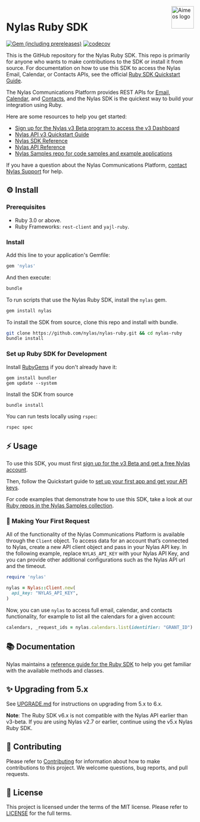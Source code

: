 <a href="https://www.nylas.com/">
    <img src="https://brand.nylas.com/assets/downloads/logo_horizontal_png/Nylas-Logo-Horizontal-Blue_.png" alt="Aimeos logo" title="Aimeos" align="right" height="60" />
</a>

# Nylas Ruby SDK

[![Gem (including prereleases)](https://img.shields.io/gem/v/nylas?include_prereleases)](https://rubygems.org/gems/nylas)
[![codecov](https://codecov.io/gh/nylas/nylas-ruby/branch/main/graph/badge.svg?token=IKH0YMH4KA)](https://codecov.io/gh/nylas/nylas-ruby)

This is the GitHub repository for the Nylas Ruby SDK. This repo is primarily for anyone who wants to make contributions to the SDK or install it from source. For documentation on how to use this SDK to access the Nylas Email, Calendar, or Contacts APIs, see the official [Ruby SDK Quickstart Guide](https://developer.nylas.com/docs/sdks/ruby/).

The Nylas Communications Platform provides REST APIs for [Email](https://developer.nylas.com/docs/email/), [Calendar](https://developer.nylas.com/docs/calendar/), and [Contacts](https://developer.nylas.com/docs/contacts/), and the Nylas SDK is the quickest way to build your integration using Ruby.

Here are some resources to help you get started:

- [Sign up for the Nylas v3 Beta program to access the v3 Dashboard](https://info.nylas.com/apiv3betasignup.html?utm_source=github&utm_medium=devrel-surfaces&utm_campaign=&utm_content=ruby-sdk-upgrade)
- [Nylas API v3 Quickstart Guide](https://developer.nylas.com/docs/v3-beta/v3-quickstart/)
- [Nylas SDK Reference](https://nylas-ruby-sdk-reference.pages.dev/)
- [Nylas API Reference](https://developer.nylas.com/docs/api/v3-beta/)
- [Nylas Samples repo for code samples and example applications](https://github.com/orgs/nylas-samples/repositories?q=&type=all&language=ruby)

If you have a question about the Nylas Communications Platform, [contact Nylas Support](https://support.nylas.com/) for help.

## ⚙️ Install

### Prerequisites

- Ruby 3.0 or above.
- Ruby Frameworks: `rest-client` and `yajl-ruby`.

### Install

Add this line to your application's Gemfile:

```ruby
gem 'nylas'
```

And then execute:

```bash
bundle
```

To run scripts that use the Nylas Ruby SDK, install the `nylas` gem.

```bash
gem install nylas
```

To install the SDK from source, clone this repo and install with bundle.

```bash
git clone https://github.com/nylas/nylas-ruby.git && cd nylas-ruby
bundle install
```

### Set up Ruby SDK for Development

Install [RubyGems](https://rubygems.org/pages/download) if you don't already have it:

```shell
gem install bundler
gem update --system
```

Install the SDK from source

```shell
bundle install
```

You can run tests locally using ```rspec```:

```shell
rspec spec
```

## ⚡️ Usage

To use this SDK, you must first [sign up for the v3 Beta and get a free Nylas account](https://info.nylas.com/apiv3betasignup.html?utm_source=github&utm_medium=devrel-surfaces&utm_campaign=&utm_content=ruby-sdk-upgrade).

Then, follow the Quickstart guide to [set up your first app and get your API keys](https://developer.nylas.com/docs/v3-beta/v3-quickstart/).

For code examples that demonstrate how to use this SDK, take a look at our [Ruby repos in the Nylas Samples collection](https://github.com/orgs/nylas-samples/repositories?q=&type=all&language=ruby).

### 🚀 Making Your First Request

All of the functionality of the Nylas Communications Platform is available through the `Client` object. To access data for an account that’s connected to Nylas, create a new API client object and pass in your Nylas API key. In the following example, replace `NYLAS_API_KEY` with your Nylas API Key, and you can provide other additional configurations such as the Nylas API url and the timeout.

```ruby
require 'nylas'

nylas = Nylas::Client.new(
  api_key: "NYLAS_API_KEY",
)
```

Now, you can use `nylas` to access full email, calendar, and contacts functionality, for example to list all the calendars for a given account:

```ruby
calendars, _request_ids = nylas.calendars.list(identifier: "GRANT_ID")
```

## 📚 Documentation

Nylas maintains a [reference guide for the Ruby SDK](https://nylas-ruby-sdk-reference.pages.dev/) to help you get familiar with the available methods and classes.

## ✨ Upgrading from 5.x

See [UPGRADE.md](UPGRADE.md) for instructions on upgrading from 5.x to 6.x.

**Note**: The Ruby SDK v6.x is not compatible with the Nylas API earlier than v3-beta. If you are using Nylas v2.7 or earlier, continue using the v5.x Nylas Ruby SDK.

## 💙 Contributing

Please refer to [Contributing](Contributing.md) for information about how to make contributions to this project. We welcome questions, bug reports, and pull requests.

## 📝 License

This project is licensed under the terms of the MIT license. Please refer to [LICENSE](LICENSE.txt) for the full terms.
